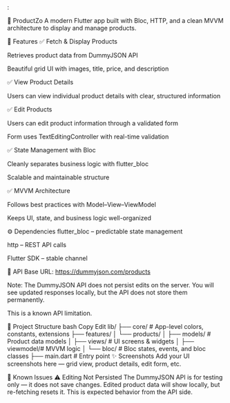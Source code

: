 :

🛒 ProductZo
A modern Flutter app built with Bloc, HTTP, and a clean MVVM architecture to display and manage products.

🚀 Features
✅ Fetch & Display Products

Retrieves product data from DummyJSON API

Beautiful grid UI with images, title, price, and description

✅ View Product Details

Users can view individual product details with clear, structured information

✅ Edit Products

Users can edit product information through a validated form

Form uses TextEditingController with real-time validation

✅ State Management with Bloc

Cleanly separates business logic with flutter_bloc

Scalable and maintainable structure

✅ MVVM Architecture

Follows best practices with Model–View–ViewModel

Keeps UI, state, and business logic well-organized

⚙️ Dependencies
flutter_bloc – predictable state management

http – REST API calls

Flutter SDK – stable channel

🔗 API
Base URL: https://dummyjson.com/products

Note: The DummyJSON API does not persist edits on the server. You will see updated responses locally, but the API does not store them permanently.

This is a known API limitation.

📂 Project Structure
bash
Copy
Edit
lib/
 ├── core/           # App-level colors, constants, extensions
 ├── features/
 │   └── products/
 │        ├── models/   # Product data models
 │        ├── views/    # UI screens & widgets
 │        ├── viewmodel/# MVVM logic
 │        └── bloc/     # Bloc states, events, and bloc classes
 ├── main.dart      # Entry point
✨ Screenshots
Add your UI screenshots here — grid view, product details, edit form, etc.

📝 Known Issues
⚠️ Editing Not Persisted
The DummyJSON API is for testing only — it does not save changes. Edited product data will show locally, but re-fetching resets it. This is expected behavior from the API side.

